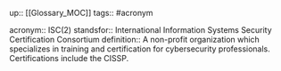 up:: [[Glossary_MOC]]
tags:: #acronym 

acronym:: ISC(2)
standsfor:: International Information Systems Security Certification Consortium
definition:: A non-profit organization which specializes in training and certification for cybersecurity professionals. Certifications include the CISSP.
